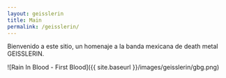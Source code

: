 ```yaml
---
layout: geisslerin
title: Main
permalink: /geisslerin/
---
```


Bienvenido a este sitio, un homenaje a la banda mexicana de death metal GEISSLERIN.

![Rain In Blood - First Blood]({{ site.baseurl }}/images/geisslerin/gbg.png)

